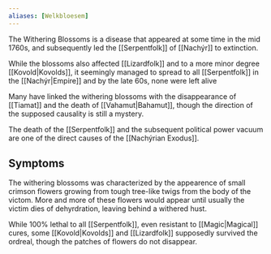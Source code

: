 ```yaml
---
aliases: [Welkbloesem]
---
```

The Withering Blossoms is a disease that appeared at some time in the mid 1760s, and subsequently led the [[Serpentfolk]] of [[Nachýr]] to extinction. 

While the blossoms also affected [[Lizardfolk]] and to a more minor degree [[Kovold|Kovolds]], it seemingly managed to spread to all [[Serpentfolk]] in the [[Nachýr|Empire]] and by the late 60s, none were left alive 

Many have linked the withering blossoms with the disappearance of [[Tiamat]] and the death of [[Vahamut|Bahamut]], though the direction of the supposed causality is still a mystery. 

The death of the [[Serpentfolk]] and the subsequent political power vacuum are one of the direct causes of the [[Nachýrian Exodus]].

## Symptoms 
The withering blossoms was characterized by the appearence of small crimson flowers growing from tough tree-like twigs from the body of the victom. More and more of these flowers would appear until usually the victim dies of dehyrdration, leaving behind a withered hust. 

While 100% lethal to all [[Serpentfolk]],  even resistant to [[Magic|Magical]] cures, some [[Kovold|Kovolds]] and [[Lizardfolk]] supposedly survived the ordreal, though the patches of flowers do not disappear. 